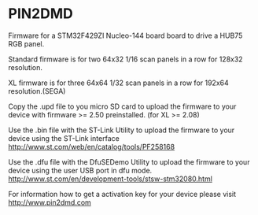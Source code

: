 # PIN2DMD

Firmware for a STM32F429ZI Nucleo-144 board board to drive a HUB75 RGB panel.

Standard firmware is for two 64x32 1/16 scan panels in a row for 128x32 resolution.

XL firmware is for three 64x64 1/32 scan panels in a row for 192x64 resolution.(SEGA)

Copy the .upd file to you micro SD card to upload the firmware to your device with
firmware >= 2.50 preinstalled. (for XL >= 2.08) 

Use the .bin file with the ST-Link Utility to upload the firmware to your device
using the ST-Link interface
http://www.st.com/web/en/catalog/tools/PF258168

Use the .dfu file with the DfuSEDemo Utility to upload the firmware to your device
using the user USB port in dfu mode.
http://www.st.com/en/development-tools/stsw-stm32080.html

For information how to get a activation key for your device 
please visit http://www.pin2dmd.com
